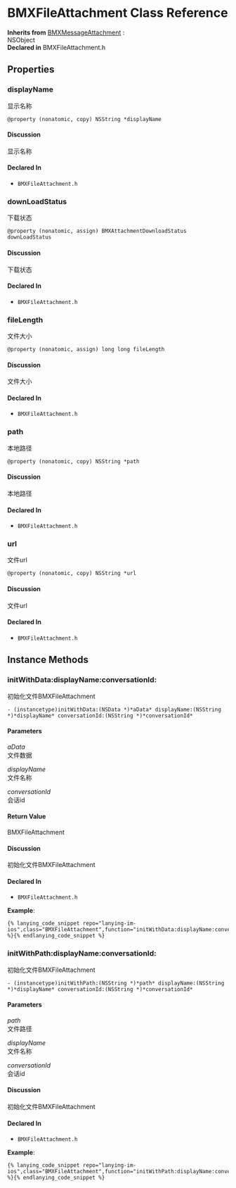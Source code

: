 # BMXFileAttachment Class Reference

  **Inherits from** <a href="../Classes/BMXMessageAttachment.md">BMXMessageAttachment</a> :   
NSObject  
  **Declared in** BMXFileAttachment.h  

## Properties

<a name="//api/name/displayName" title="displayName"></a>
### displayName

显示名称

`@property (nonatomic, copy) NSString *displayName`

#### Discussion
显示名称

#### Declared In
* `BMXFileAttachment.h`

<a name="//api/name/downLoadStatus" title="downLoadStatus"></a>
### downLoadStatus

下载状态

`@property (nonatomic, assign) BMXAttachmentDownloadStatus downLoadStatus`

#### Discussion
下载状态

#### Declared In
* `BMXFileAttachment.h`

<a name="//api/name/fileLength" title="fileLength"></a>
### fileLength

文件大小

`@property (nonatomic, assign) long long fileLength`

#### Discussion
文件大小

#### Declared In
* `BMXFileAttachment.h`

<a name="//api/name/path" title="path"></a>
### path

本地路径

`@property (nonatomic, copy) NSString *path`

#### Discussion
本地路径

#### Declared In
* `BMXFileAttachment.h`

<a name="//api/name/url" title="url"></a>
### url

文件url

`@property (nonatomic, copy) NSString *url`

#### Discussion
文件url

#### Declared In
* `BMXFileAttachment.h`

<a title="Instance Methods" name="instance_methods"></a>
## Instance Methods

<a name="//api/name/initWithData:displayName:conversationId:" title="initWithData:displayName:conversationId:"></a>
### initWithData:displayName:conversationId:

初始化文件BMXFileAttachment

`- (instancetype)initWithData:(NSData *)*aData* displayName:(NSString *)*displayName* conversationId:(NSString *)*conversationId*`

#### Parameters

*aData*  
   文件数据  

*displayName*  
   文件名称  

*conversationId*  
   会话id  

#### Return Value
BMXFileAttachment

#### Discussion
初始化文件BMXFileAttachment

#### Declared In
* `BMXFileAttachment.h`

<a name="//api/name/initWithPath:displayName:conversationId:" title="initWithPath:displayName:conversationId:"></a>
**Example**:
```
{% lanying_code_snippet repo="lanying-im-ios",class="BMXFileAttachment",function="initWithData:displayName:conversationId:" %}{% endlanying_code_snippet %}
```
### initWithPath:displayName:conversationId:

初始化文件BMXFileAttachment

`- (instancetype)initWithPath:(NSString *)*path* displayName:(NSString *)*displayName* conversationId:(NSString *)*conversationId*`

#### Parameters

*path*  
   文件路径  

*displayName*  
   文件名称  

*conversationId*  
   会话id  

#### Discussion
初始化文件BMXFileAttachment

#### Declared In
* `BMXFileAttachment.h`

**Example**:
```
{% lanying_code_snippet repo="lanying-im-ios",class="BMXFileAttachment",function="initWithPath:displayName:conversationId:" %}{% endlanying_code_snippet %}
```

